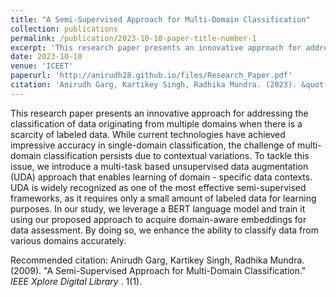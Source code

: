 ```yaml
---
title: "A Semi-Supervised Approach for Multi-Domain Classification"
collection: publications
permalink: /publication/2023-10-10-paper-title-number-1
excerpt: 'This research paper presents an innovative approach for addressing the classification of data originating from multiple domains when there is a scarcity of labeled data. While current technologies have achieved impressive accuracy in single-domain classification, the challenge of multi-domain classification persists due to contextual variations. To tackle this issue, we introduce a multi-task based unsupervised data augmentation (UDA) approach that enables learning of domain - specific data contexts. UDA is widely recognized as one of the most effective semi-supervised frameworks, as it requires only a small amount of labeled data for learning purposes. In our study, we leverage a BERT language model and train it using our proposed approach to acquire domain-aware embeddings for data assessment. By doing so, we enhance the ability to classify data from various domains accurately.'
date: 2023-10-10
venue: 'ICEET'
paperurl: 'http://anirudh28.github.io/files/Research_Paper.pdf'
citation: 'Anirudh Garg, Kartikey Singh, Radhika Mundra. (2023). &quot; A Semi-Supervised Approach for Multi-Domain Classification.&quot; <i>IEEE Xplore Digital Library </i>.'
---
```

This research paper presents an innovative approach for addressing the classification of data originating from multiple domains when there is a scarcity of labeled data. While current technologies have achieved impressive accuracy in single-domain classification, the challenge of multi-domain classification persists due to contextual variations. To tackle this issue, we introduce a multi-task based unsupervised data augmentation (UDA) approach that enables learning of domain - specific data contexts. UDA is widely recognized as one of the most effective semi-supervised frameworks, as it requires only a small amount of labeled data for learning purposes. In our study, we leverage a BERT language model and train it using our proposed approach to acquire domain-aware embeddings for data assessment. By doing so, we enhance the ability to classify data from various domains accurately.

Recommended citation: Anirudh Garg, Kartikey Singh, Radhika Mundra. (2009). "A Semi-Supervised Approach for Multi-Domain Classification." <i>IEEE Xplore Digital Library </i>. 1(1).
